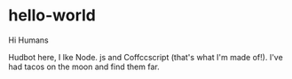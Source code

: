 # hello-world

Hi Humans

Hudbot here, I lke Node. js and Coffccscript (that's what I'm made of!).
I've had tacos on the moon and find them far.
